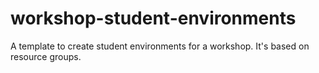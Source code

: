 # workshop-student-environments

A template to create student environments for a workshop.
It's based on resource groups.